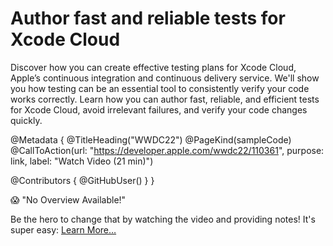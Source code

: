 # Author fast and reliable tests for Xcode Cloud

Discover how you can create effective testing plans for Xcode Cloud, Apple’s continuous integration and continuous delivery service. We'll show you how testing can be an essential tool to consistently verify your code works correctly. Learn how you can author fast, reliable, and efficient tests for Xcode Cloud, avoid irrelevant failures, and verify your code changes quickly.

@Metadata {
   @TitleHeading("WWDC22")
   @PageKind(sampleCode)
   @CallToAction(url: "https://developer.apple.com/wwdc22/110361", purpose: link, label: "Watch Video (21 min)")

   @Contributors {
      @GitHubUser(<replace this with your GitHub handle>)
   }
}

😱 "No Overview Available!"

Be the hero to change that by watching the video and providing notes! It's super easy:
 [Learn More…](https://wwdcnotes.com/documentation/wwdcnotes/contributing)
